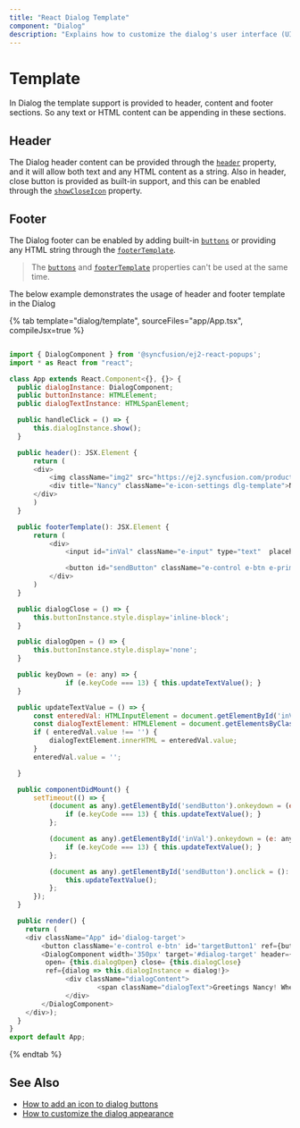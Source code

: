 ```yaml
---
title: "React Dialog Template"
component: "Dialog"
description: "Explains how to customize the dialog's user interface (UI) elements such as header, footer, and content using a template."
---
```


# Template

In Dialog the template support is provided to header, content and footer sections. So any text or HTML content can be appending in these sections.

## Header

The Dialog header content can be provided through the
[`header`](../api/dialog/#header) property, and it will allow both text and any HTML content as a string.
Also in header, close button is provided as built-in support, and this can be enabled through
the [`showCloseIcon`](../api/dialog/#showcloseicon) property.

## Footer

The Dialog footer can be enabled by adding built-in [`buttons`](../api/dialog/#buttons) or providing any HTML string through the [`footerTemplate`](../api/dialog/#footertemplate).

> The [`buttons`](../api/dialog/#buttons) and [`footerTemplate`](../api/dialog/#footertemplate) properties
can't be used at the same time.

The below example demonstrates the usage of header and footer template in the Dialog

{% tab template="dialog/template", sourceFiles="app/App.tsx", compileJsx=true %}

```javascript

import { DialogComponent } from '@syncfusion/ej2-react-popups';
import * as React from "react";

class App extends React.Component<{}, {}> {
  public dialogInstance: DialogComponent;
  public buttonInstance: HTMLElement;
  public dialogTextInstance: HTMLSpanElement;

  public handleClick = () => {
      this.dialogInstance.show();
  }

  public header(): JSX.Element {
      return (
      <div>
          <img className="img2" src="https://ej2.syncfusion.com/products/typescript/dialog/template/images/1.png"/>
          <div title="Nancy" className="e-icon-settings dlg-template">Nancy</div>
      </div>
      )
  }

  public footerTemplate(): JSX.Element {
      return (
          <div>
              <input id="inVal" className="e-input" type="text"  placeholder="Enter your message here!"/>

              <button id="sendButton" className="e-control e-btn e-primary" data-ripple="true">Send</button>
          </div>
      )
  }

  public dialogClose = () => {
      this.buttonInstance.style.display='inline-block';
  }

  public dialogOpen = () => {
      this.buttonInstance.style.display='none';
  }

  public keyDown = (e: any) => {
              if (e.keyCode === 13) { this.updateTextValue(); }
  }

  public updateTextValue = () => {
      const enteredVal: HTMLInputElement = document.getElementById('inVal') as HTMLInputElement;
      const dialogTextElement: HTMLElement = document.getElementsByClassName('dialogText')[0] as HTMLElement;
      if ( enteredVal.value !== '') {
          dialogTextElement.innerHTML = enteredVal.value;
      }
      enteredVal.value = '';

  }

  public componentDidMount() {
      setTimeout(() => {
          (document as any).getElementById('sendButton').onkeydown = (e: any) => {
              if (e.keyCode === 13) { this.updateTextValue(); }
          };

          (document as any).getElementById('inVal').onkeydown = (e: any) => {
              if (e.keyCode === 13) { this.updateTextValue(); }
          };

          (document as any).getElementById('sendButton').onclick = (): void => {
              this.updateTextValue();
          };
      });
  }

  public render() {
    return (
    <div className="App" id='dialog-target'>
        <button className='e-control e-btn' id='targetButton1' ref={buttonElement => this.buttonInstance = buttonElement!} role='button' onClick={this.handleClick = this.handleClick}>Open</button>
        <DialogComponent width='350px' target='#dialog-target' header={this.header} footerTemplate={this.footerTemplate } showCloseIcon={true}
         open= {this.dialogOpen} close= {this.dialogClose}
         ref={dialog => this.dialogInstance = dialog!}>
              <div className="dialogContent">
                      <span className="dialogText">Greetings Nancy! When will you share me the source files of the project?</span>
              </div>
        </DialogComponent>
    </div>);
  }
}
export default App;

```

{% endtab %}

## See Also

* [How to add an icon to dialog buttons](./how-to/add-an-icons-to-dialog-buttons)
* [How to customize the dialog appearance](./how-to/customize-the-dialog-appearance)
